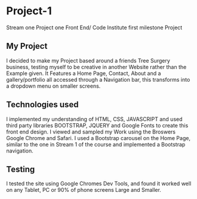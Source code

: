 # Project-1
Stream one Project one Front End/ Code Institute first milestone Project

<h2> My Project </h2>

I decided to make my Project based around a friends Tree Surgery business, testing myself to be creative in another Website
rather than the Example given. It Features a Home Page, Contact, About and a gallery/portfolio all accessed through a Navigation
bar, this transforms into a dropdown menu on smaller screens.

<h2> Technologies used </h2>

I implemented my understanding of HTML, CSS, JAVASCRIPT and used third party libraries BOOTSTRAP, JQUERY and Google Fonts to 
create this front end design. I viewed and sampled my Work using the Broswers Google Chrome and Safari. I used a Bootstrap
carousel on the Home Page, similar to the one in Stream 1 of the course and implemented a Bootstrap navigation.

<h2> Testing </h2>

I tested the site using Google Chromes Dev Tools, and found it worked well on any Tablet, PC or 90% of phone screens Large and 
Smaller.

